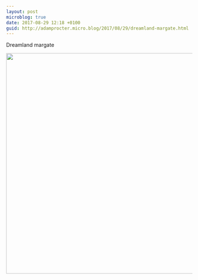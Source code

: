 ```yaml
---
layout: post
microblog: true
date: 2017-08-29 12:18 +0100
guid: http://adamprocter.micro.blog/2017/08/29/dreamland-margate.html
---
```

Dreamland margate

<img src="http://discursive.adamprocter.co.uk/uploads/2017/4f5f713a2c.jpg" width="600" height="596" />
